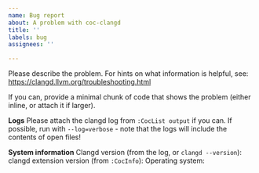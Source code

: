 ```yaml
---
name: Bug report
about: A problem with coc-clangd
title: ''
labels: bug
assignees: ''

---
```


Please describe the problem.
For hints on what information is helpful, see: https://clangd.llvm.org/troubleshooting.html

If you can, provide a minimal chunk of code that shows the problem (either inline, or attach it if larger).

**Logs**
Please attach the clangd log from `:CocList output` if you can.
If possible, run with `--log=verbose` - note that the logs will include the contents of open files!

**System information**
Clangd version (from the log, or `clangd --version`):
clangd extension version (from `:CocInfo`):
Operating system:
